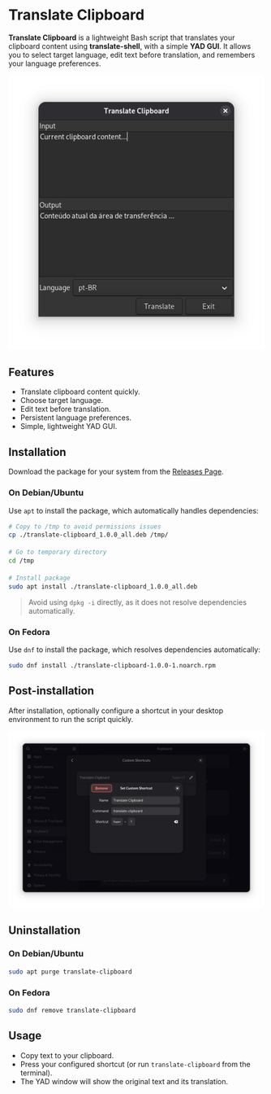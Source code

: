 # Translate Clipboard

**Translate Clipboard** is a lightweight Bash script that translates your clipboard content using **translate-shell**, with a simple **YAD GUI**.  It allows you to select target language, edit text before translation, and remembers your language preferences.

<img src="data/screenshots/overview.png" alt="Overview screenshot">

## Features

- Translate clipboard content quickly.
- Choose target language.
- Edit text before translation.
- Persistent language preferences.
- Simple, lightweight YAD GUI.

## Installation

Download the package for your system from the [Releases Page](https://github.com/devleonardoamaral/translate-clipboard/releases).  

### On Debian/Ubuntu

Use `apt` to install the package, which automatically handles dependencies:

```bash
# Copy to /tmp to avoid permissions issues
cp ./translate-clipboard_1.0.0_all.deb /tmp/

# Go to temporary directory
cd /tmp

# Install package
sudo apt install ./translate-clipboard_1.0.0_all.deb
````

> Avoid using `dpkg -i` directly, as it does not resolve dependencies automatically.

### On Fedora

Use `dnf` to install the package, which resolves dependencies automatically:

```bash
sudo dnf install ./translate-clipboard-1.0.0-1.noarch.rpm
```

## Post-installation
After installation, optionally configure a shortcut in your desktop environment to run the script quickly.

<img src="data/screenshots/gnome-shortcut.png" alt="GNOME shortcut setup">

## Uninstallation

### On Debian/Ubuntu
```bash
sudo apt purge translate-clipboard
```

### On Fedora

```bash
sudo dnf remove translate-clipboard
```

## Usage

* Copy text to your clipboard.
* Press your configured shortcut (or run `translate-clipboard` from the terminal).
* The YAD window will show the original text and its translation.